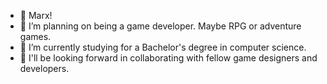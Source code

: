 - 👋 Marx!
- 👀 I’m planning on being a game developer. Maybe RPG or adventure games.
- 🌱 I’m currently studying for a Bachelor's degree in computer science.
- 💞️ I'll be looking forward in collaborating with fellow game designers and developers.

<!---
xyldxal/xyldxal is a ✨ special ✨ repository because its `README.md` (this file) appears on your GitHub profile.
You can click the Preview link to take a look at your changes.
--->
